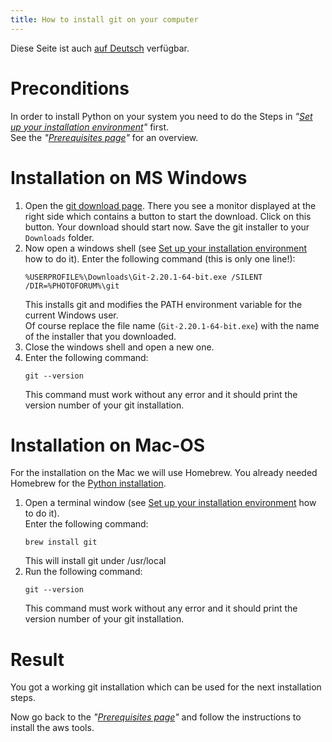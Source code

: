 ```yaml
---
title: How to install git on your computer
---
```


Diese Seite ist auch [auf Deutsch](../gitsetup_de) verfügbar.

# Preconditions

In order to install Python on your system you need to do the Steps
in _"[Set up your installation environment](../envsetup)"_ first.   
See the _"[Prerequisites page](../prerequisites)"_ for an overview.

# Installation on MS Windows

1. Open the [git download page](https://git-scm.com/downloads). There you see a monitor
   displayed at the right side which contains a button to start the download. Click on
   this button. Your download should start now. Save the git installer to your `Downloads` folder.
2. Now open a windows shell (see [Set up your installation environment](../envsetup) how
   to do it). Enter the following command (this is only one line!):   
   ```Shell
   %USERPROFILE%\Downloads\Git-2.20.1-64-bit.exe /SILENT /DIR=%PHOTOFORUM%\git
   ```
   This installs git and modifies the PATH environment variable for the current Windows
   user.  
   Of course replace the file name (`Git-2.20.1-64-bit.exe`) with the name of the installer
   that you downloaded.
3. Close the windows shell and open a new one.
4. Enter the following command:   
   ```Shell
   git --version
   ```
   This command must work without any error and it should print the version number of
   your git installation.

# Installation on Mac-OS

For the installation on the Mac we will use Homebrew. You already needed
Homebrew for the [Python installation](../pythonsetup).

1. Open a terminal window (see [Set up your installation environment](../envsetup) how
   to do it).  
   Enter the following command:  
   ```Shell
   brew install git
   ```
   This will install git under /usr/local
2. Run the following command:   
   ```Shell
   git --version
   ```
   This command must work without any error and it should print the version number of
   your git installation.

# Result

You got a working git installation which can be used for the next installation steps.

Now go back to the _"[Prerequisites page](../prerequisites)"_ and follow the instructions to install the aws tools.